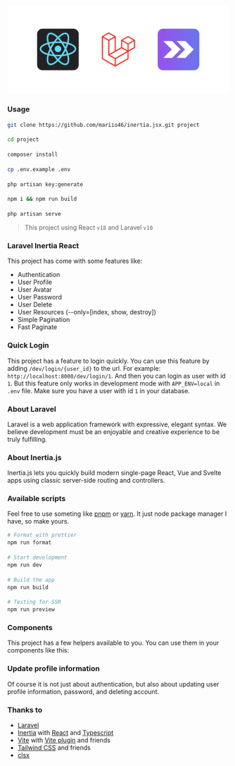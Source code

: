 <p  align="center"> <a  href="https://laravel.com/docs/10.x/starter-kits#breeze-and-inertia"  target="_blank"> <img  src="https://raw.githubusercontent.com/mariio46/inertia.jsx/master/react-laravel-inertia.png"  alt="Laravel Logo"> </a> </p>

### Usage

```bash
git clone https://github.com/mariio46/inertia.jsx.git project

cd project

composer install

cp .env.example .env

php artisan key:generate

npm i && npm run build

php artisan serve
```

> This project using React `v18` and Laravel `v10`

### Laravel Inertia React

This project has come with some features like:

-   Authentication
-   User Profile
-   User Avatar
-   User Password
-   User Delete
-   User Resources (--only=[index, show, destroy])
-   Simple Pagination
-   Fast Paginate

### Quick Login

This project has a feature to login quickly. You can use this feature by adding `/dev/login/{user_id}` to the url. For example: `http://localhost:8000/dev/login/1`. And then you can login as user with id `1`. But this feature only works in development mode with `APP_ENV=local` in `.env` file. Make sure you have a user with id `1` in your database.

### About Laravel

Laravel is a web application framework with expressive, elegant syntax. We believe development must be an enjoyable and creative experience to be truly fulfilling.

### About Inertia.js

Inertia.js lets you quickly build modern single-page React, Vue and Svelte apps using classic server-side routing and controllers.

### Available scripts

Feel free to use someting like [pnpm](https://pnpm.io/) or [yarn](https://yarnpkg.com/). It just node package manager I have, so make yours.

```bash
# Format with prettier
npm run format

# Start development
npm run dev

# Build the app
npm run build

# Testing for SSR
npm run preview
```

### Components

This project has a few helpers available to you. You can use them in your components like this:

### Update profile information

Of course it is not just about authentication, but also about updating user profile information, password, and deleting account.

### Thanks to

-   [Laravel](https://github.com/laravel/framework)
-   [Inertia](https://github.com/inertiajs/inertia) with [React](https://github.com/facebook/react) and [Typescript](https://github.com/microsoft/TypeScript)
-   [Vite](https://vitejs.dev/) with [Vite plugin](https://github.com/laravel/vite-plugin) and friends
-   [Tailwind CSS](https://github.com/tailwindlabs/tailwindcss) and friends
-   [clsx](https://github.com/lukeed/clsx)

